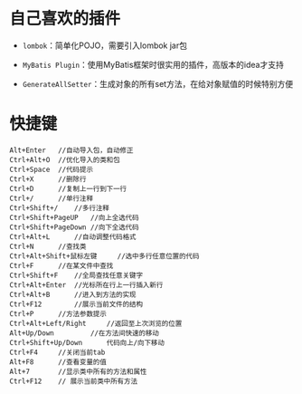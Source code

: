 # 自己喜欢的插件

- `lombok`：简单化POJO，需要引入lombok jar包

- `MyBatis Plugin`：使用MyBatis框架时很实用的插件，高版本的idea才支持

- `GenerateAllSetter`：生成对象的所有set方法，在给对象赋值的时候特别方便

# 快捷键

```
Alt+Enter	//自动导入包，自动修正
Ctrl+Alt+O	//优化导入的类和包
Ctrl+Space	//代码提示
Ctrl+X	    //删除行
Ctrl+D	    //复制上一行到下一行
Ctrl+/	    //单行注释
Ctrl+Shift+/	//多行注释
Ctrl+Shift+PageUP	//向上全选代码
Ctrl+Shift+PageDown	//向下全选代码
Ctrl+Alt+L	    //自动调整代码格式
Ctrl+N	    //查找类
Ctrl+Alt+Shift+鼠标左键	    //选中多行任意位置的代码
Ctrl+F	    //在某文件中查找
Ctrl+Shift+F	//全局查找任意关键字
Ctrl+Alt+Enter  //光标所在行上一行插入新行
Ctrl+Alt+B	    //进入到方法的实现
Ctrl+F12	    //展示当前文件的结构
Ctrl+P	    //方法参数提示
Ctrl+Alt+Left/Right	    //返回至上次浏览的位置
Alt+Up/Down		    //在方法间快速的移动
Ctrl+Shift+Up/Down		代码向上/向下移动
Ctrl+F4		//关闭当前tab
Alt+F8		//查看变量的值
Alt+7		//显示类中所有的方法和属性
Ctrl+F12    // 展示当前类中所有方法
```



